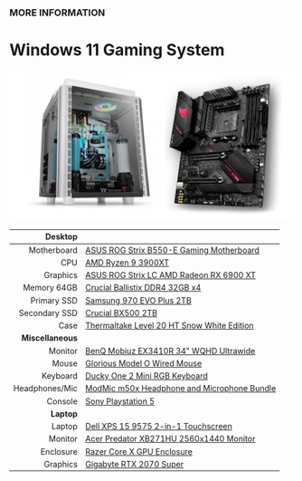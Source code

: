 ### MORE INFORMATION

# Windows 11 Gaming System

![Image](/hardware-setup.png)

| **Desktop** | |
| ---: | :--- |
| Motherboard | [ASUS ROG Strix B550-E Gaming Motherboard](https://www.amazon.com/gp/product/B088W4933P/) |
| CPU | [AMD Ryzen 9 3900XT](https://www.amazon.com/gp/product/B089WD454D/) |
| Graphics | [ASUS ROG Strix LC AMD Radeon RX 6900 XT](https://www.amazon.com/gp/product/B0966YJGLT/)
| Memory 64GB | [Crucial Ballistix DDR4 32GB x4](https://www.amazon.com/gp/product/B083VNMP87/) |
| Primary SSD | [Samsung 970 EVO Plus 2TB](https://www.amazon.com/Samsung-970-EVO-Plus-MZ-V7S2T0B/dp/B07MFZXR1B/) |
| Secondary SSD | [Crucial BX500 2TB](https://www.amazon.com/gp/product/B07YD5F561/) |
| Case | [Thermaltake Level 20 HT Snow White Edition](https://www.amazon.com/gp/product/B07ZLFNGF6/) |
| **Miscellaneous** | |
| Monitor | [BenQ Mobiuz EX3410R 34" WQHD Ultrawide](https://www.amazon.com/gp/product/B09NF2QL9W/) |
| Mouse | [Glorious Model O Wired Mouse](https://www.gloriousgaming.com/products/glorious-model-o-black) |
| Keyboard | [Ducky One 2 Mini RGB Keyboard](https://www.duckychannel.com.tw/en/Ducky-One2-Mini-RGB) |
| Headphones/Mic | [ModMic m50x Headphone and Microphone Bundle](https://antlionaudio.com/products/m50x-bundle?variant=36525285900447) |
| Console | [Sony Playstation 5](https://www.playstation.com/en-us/ps5/) |
| **Laptop** | |
| Laptop | [Dell XPS 15 9575 2-in-1 Touchscreen](https://www.amazon.com/Dell-XPS-Touchscreen-Processor-Thunderbolt/dp/B0B928NBCP/) |
| Monitor | [Acer Predator XB271HU 2560x1440 Monitor](https://www.amazon.com/gp/product/B0173PEX20/) |
| Enclosure | [Razer Core X GPU Enclosure](https://www.amazon.com/Razer-Chroma-Aluminum-External-Enclosure/dp/B07Q78VMPW/) |
| Graphics | [Gigabyte RTX 2070 Super](https://www.amazon.com/gp/product/B07TV9CLL5) |